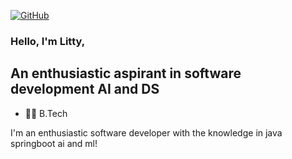 [![GitHub](https://img.shields.io/badge/GitHub-100000?style=for-the-badge&logo=github&logoColor=white)](https://github.com/Litty-Flowery-Xavier)


### Hello, I'm Litty,

## An enthusiastic aspirant in software development AI and DS
   - 👩‍🎓 B.Tech

I'm an enthusiastic software developer with the knowledge in java springboot ai and ml!
